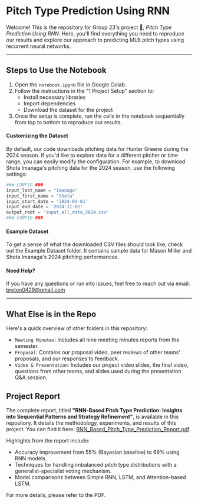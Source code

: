 # Pitch Type Prediction Using RNN

Welcome! This is the repository for Group 23's project 🦍, _Pitch Type Prediction Using RNN_. Here, you'll find everything you need to reproduce our results and explore our approach to predicting MLB pitch types using recurrent neural networks.

---

## Steps to Use the Notebook

1. Open the `notebook.ipynb` file in Google Colab.
2. Follow the instructions in the "1 Project Setup" section to:
   - Install necessary libraries
   - Import dependencies
   - Download the dataset for the project
3. Once the setup is complete, run the cells in the notebook sequentially from top to bottom to reproduce our results.

#### Customizing the Dataset

By default, our code downloads pitching data for Hunter Greene during the 2024 season. If you'd like to explore data for a different pitcher or time range, you can easily modify the configuration. For example, to download Shota Imanaga's pitching data for the 2024 season, use the following settings:

```py
### CONFIG ###
input_last_name = "Imanaga"
input_first_name = "Shota"
input_start_date = '2024-04-01'
input_end_date = '2024-11-02'
output_root = 'input_all_data_2024.csv'
### CONFIG ###
```

#### Example Dataset

To get a sense of what the downloaded CSV files should look like, check out the Example Dataset folder. It contains sample data for Mason Miller and Shota Imanaga's 2024 pitching performances.

#### Need Help?

If you have any questions or run into issues, feel free to reach out via email: breton0429@gmail.com

---

## What Else is in the Repo

Here's a quick overview of other folders in this repository:

- `Meeting Minutes`: Includes all nine meeting minutes reports from the semester.
- `Proposal`: Contains our proposal video, peer reviews of other teams' proposals, and our responses to feedback.
- `Video & Presentation`: Includes our project video slides, the final video, questions from other teams, and slides used during the presentation Q&A session.

## Project Report

The complete report, titled **"RNN-Based Pitch Type Prediction: Insights into Sequential Patterns and Strategy Refinement"**, is available in this repository. It details the methodology, experiments, and results of this project. You can find it here: [RNN_Based_Pitch_Type_Prediction_Report.pdf](https://github.com/bretonyang/Pitch-Type-Prediction-Using-RNN/blob/d94ead3b2b082cc88e521f1f3991e318787ae495/RNN_Based_Pitch_Type_Prediction_Report.pdf).

Highlights from the report include:
- Accuracy improvement from 55% (Bayesian baseline) to 69% using RNN models.
- Techniques for handling imbalanced pitch type distributions with a generalist-specialist voting mechanism.
- Model comparisons between Simple RNN, LSTM, and Attention-based LSTM.

For more details, please refer to the PDF.